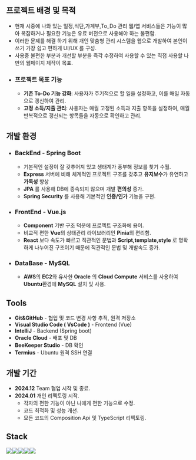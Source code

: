 ## 프로젝트 배경 및 목적

- 현재 시중에 나와 있는 일정,식단,가계부,To_Do 관리 웹/앱 서비스들은
  기능이 많아 복잡하거나 필요한 기능은 유료 버전으로 사용해야 하는 불편함.
- 이러한 문제를 해결 하기 위해 개인 맞춤형 관리 시스템을 웹으로 개발하여
  본인이 쓰기 가장 쉽고 편하게 UI/UX 를 구성.
- 사용중 불편한 부분과 개선할 부분을 즉각 수정하여 사용할 수 있는 직접 사용할
  나만의 웹페이지 제작이 목표.
- ### 프로젝트 목표 기능
  - **기존 To-Do 기능 강화**: 사용자가 주기적으로 할 일을 설정하고, 이를 매일 자동으로 갱신하여 관리.
  - **고정 소득/지출 관리**: 사용자는 매월 고정된 소득과 지출 항목을 설정하여, 매월 반복적으로 갱신되는 항목들을 자동으로 확인하고 관리.

## 개발 환경

- ### BackEnd - Spring Boot
  - 기본적인 설정이 잘 갖추어져 있고 생태계가 풍부해 정보를 찾기 수월.
  - **Express** 서버에 비해 체계적인 프로젝트 구조를 갖추고 **유지보수**가 유연하고 **가독성** 향상
  - **JPA** 를 사용해 DB에 종속되지 않으며 개발 **편의성** 증가.
  - **Spring Security** 를 사용해 기본적인 **인증/인가** 기능을 구현.
- ### FrontEnd - Vue.js
  - **Component** 기반 구조 덕분에 프로젝트 구조화에 용이.
  - 비교적 편한 **Vue**의 상태관리 라이브러리인 **Pinia**의 편리함.
  - **React** 보다 속도가 빠르고 직관적인 문법과 **Script,template,style** 로 명확하게 나누어진
    구조이기 때문에 직관적인 문법 및 개발속도 증가.
- ### DataBase - MySQL
  - **AWS**의 **EC2**와 유사한 **Oracle** 의 **Cloud Compute** 서비스를 사용하여 **Ubuntu**환경에 **MySQL** 설치 및 사용.

## Tools

- **Git&GitHub** - 협업 및 코드 변경 사항 추적, 원격 저장소
- **Visual Studio Code ( VsCode )** - Frontend (Vue)
- **IntelliJ** - Backend (Spring boot)
- **Oracle Cloud** - 배포 및 DB
- **BeeKeeper Studio** - DB 확인
- **Termius** - Ubuntu 원격 SSH 연결

## 개발 기간

- **2024.12** Team 협업 시작 및 종료.
- **2024.01** 개인 리펙토링 시작.
  - 각자의 편한 기능이 아닌 나에게 편한 기능으로 수정.
  - 코드 최적화 및 성능 개선.
  - 모든 코드의 Composition Api 및 TypeScript 리펙토링.

## Stack

<img src="https://img.shields.io/badge/vue.js-4FC08D?style=for-the-badge&logo=vuedotjs&logoColor=white"><img src="https://img.shields.io/badge/springboot-6DB33F?style=for-the-badge&logo=springboot&logoColor=white"><img src="https://img.shields.io/badge/typescript-3178C6?style=for-the-badge&logo=typescript&logoColor=white"><img src="https://img.shields.io/badge/mysql-4479A1?style=for-the-badge&logo=mysql&logoColor=white"><img src="https://img.shields.io/badge/ubuntu-E95420?style=for-the-badge&logo=ubuntu&logoColor=white">
